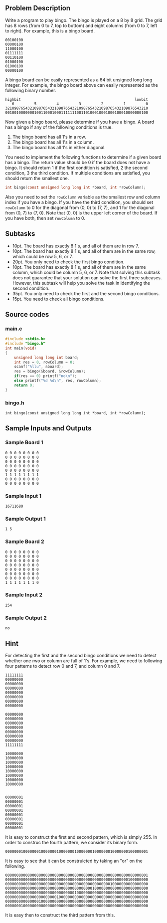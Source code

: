 ## Problem Description ##

Write a program to play bingo. The bingo is played on a 8 by 8 grid. The grid has 8 rows (from 0 to 7, top to bottom) and eight columns (from 0 to 7, left to right). For example, this is a bingo board.

```
00100100
00000100
11000100
01111111
00110100
01000100
01000100
00000100
```

A bingo board can be easily represented as a 64 bit unsigned long long integer. For example, the bingo board above can easily represented as the following binary number.

```
highbit                                                   lowbit
   6         5         4         3         2         1         0
3210987654321098765432109876543210987654321098765432109876543210
0010010000000100110001000111111100110100010001000100010000000100
```

Now given a bingo board, please determine if you have a bingo. A board has a bingo if any  of the following conditions is true.

1. The bingo board has all 1's in a row.
2. The bingo board has all 1's in a column.
3. The bingo board has all 1's in either diagonal.

You need to implement the following functions to determine if a given board has a bingo. The return value should be 0 if the board does not have a bingo. It should return 1 if the first condition is satisfied, 2 the second condition, 3 the third condition. If multiple conditions are satisfied, you should return the smallest one. 

```c
int bingo(const unsigned long long int *board, int *rowColumn);
```

Also you need to set the `rowColumn` variable as the smallest row and column index if you have a bingo. If you have the third condition, you should set `rowColumn` to 0 for the diagonal from (0, 0) to (7, 7), and 1 for the diagonal from (0, 7) to (7, 0). Note that (0, 0) is the upper left corner of the board.  If you have both, then set `rowColumn` to 0.

## Subtasks ##

* 10pt. The board has exactly 8 1's, and all of them are in row 7.
* 10pt. The board has exactly 8 1's, and all of them are in the same row, which could be row 5, 6, or 7.
* 20pt. You only need to check the first bingo condition.
* 10pt. The board has exactly 8 1's, and all of them are in the same column, which could be column 5, 6, or 7. Note that solving this subtask does not guarantee that your solution can solve the first three subcases. However, this subtask will help you solve the task in identifying the second condition. 
* 35pt. You only need to check the first and the second bingo conditions.
* 15pt. You need to check all bingo conditions.

## Source codes ##

### main.c ###
```c
#include <stdio.h>
#include "bingo.h"
int main(void)
{
    unsigned long long int board;
    int res = 0, rowColumn = 0;
    scanf("%llu", &board);
    res = bingo(&board, &rowColumn);
    if(res == 0) printf("no\n");
    else printf("%d %d\n", res, rowColumn);
    return 0;
}
```

### bingo.h ###
```
int bingo(const unsigned long long int *board, int *rowColumn);
```

## Sample Inputs and Outputs ##

### Sample Board 1 ###
```
0 0 0 0 0 0 0 0
0 0 0 0 0 0 0 0
0 0 0 0 0 0 0 0
0 0 0 0 0 0 0 0
0 0 0 0 0 0 0 0
1 1 1 1 1 1 1 1
0 0 0 0 0 0 0 0
0 0 0 0 0 0 0 0
```

### Sample Input 1 ###
```
16711680
```

### Sample Output 1 ###
```
1 5
```

### Sample Board 2 ###
```
0 0 0 0 0 0 0 0
0 0 0 0 0 0 0 0
0 0 0 0 0 0 0 0
0 0 0 0 0 0 0 0
0 0 0 0 0 0 0 0
0 0 0 0 0 0 0 0
0 0 0 0 0 0 0 0
1 1 1 1 1 1 1 0
```

### Sample Input 2 ###
```
254
```

### Sample Output 2 ###
```
no
```

## Hint ##

For detecting the first and the second bingo conditions we need to detect whether one rwo or column are full of 1's. For example, we need to following four patterns to detect row 0 and 7, and column 0 and 7.
```
11111111
00000000
00000000
00000000
00000000
00000000
00000000
00000000

00000000
00000000
00000000
00000000
00000000
00000000
00000000
11111111

10000000
10000000
10000000
10000000
10000000
10000000
10000000
10000000


00000001
00000001
00000001
00000001
00000001
00000001
00000001
00000001
```
It is easy to construct the first and second pattern, which is simply 255. In order to construc the fourth pattern, we consider its binary form.
```
0000000100000001000000010000000100000001000000010000000100000001
```
It is easy to see that it can be construicted by taking an "or" on the following.
```
0000000000000000000000000000000000000000000000000000000000000001
0000000000000000000000000000000000000000000000000000000100000000
0000000000000000000000000000000000000000000000010000000000000000
0000000000000000000000000000000000000001000000000000000000000000
0000000000000000000000000000000100000000000000000000000000000000
0000000000000000000000010000000000000000000000000000000000000000
0000000000000001000000000000000000000000000000000000000000000000
0000000100000000000000000000000000000000000000000000000000000000
```
It is easy then to construct the third pattern from this.
